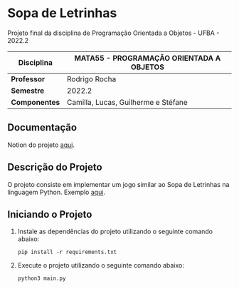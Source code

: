# Sopa de Letrinhas

Projeto final da disciplina de Programação Orientada a Objetos - UFBA - 2022.2

| Disciplina      | MATA55 - PROGRAMAÇÃO ORIENTADA A OBJETOS                          |
| --------------- | ----------------------------------------------------------------- |
| **Professor**   | Rodrigo Rocha                                                     |
| **Semestre**    | 2022.2                                                            |
| **Componentes** | Camilla, Lucas, Guilherme e Stéfane                               |

## Documentação

Notion do projeto [aqui](https://www.notion.so/POO-Projeto-Final-199d0d985a4b47f8adc2329aaa3f8af1).

## Descrição do Projeto

O projeto consiste em implementar um jogo similar ao Sopa de Letrinhas na linguagem Python. Exemplo [aqui](https://www.youtube.com/watch?v=yd7bHQnnGy4&ab_channel=RodrigoRochaGomeseSouza).

## Iniciando o Projeto

1. Instale as dependências do projeto utilizando o seguinte comando abaixo:

    ```pip install -r requirements.txt```

2. Execute o projeto utilizando o seguinte comando abaixo:

    ```python3 main.py```
